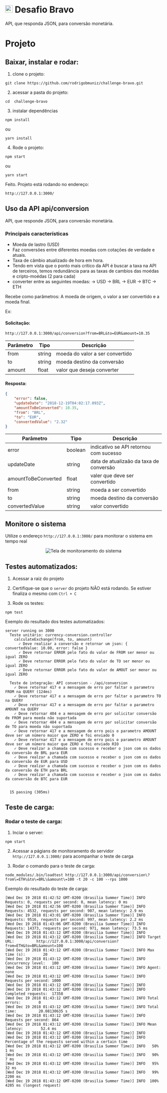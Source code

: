 # <img src="https://avatars1.githubusercontent.com/u/7063040?v=4&s=200.jpg" alt="HU" width="24" /> Desafio Bravo

API, que responda JSON, para conversão monetária. 

# Projeto

## Baixar, instalar e rodar:

1. clone o projeto:
```
git clone https://github.com/rodrigobmuniz/challenge-bravo.git
```

2. acessar a pasta do projeto:
```
cd  challenge-bravo
```

3. instalar dependências
```
npm install
```
ou
```
yarn install
```

4. Rode o projeto:

``` 
npm start 
```
ou
``` 
yarn start 
```

Feito. Projeto está rodando no endereço:
``` 
http://127.0.0.1:3000/ 
```

## Uso da API api/conversion

API, que responde JSON, para conversão monetária. 

### Principais características
- Moeda de lastro (USD)
- Faz conversões entre diferentes moedas com cotações de verdade e atuais.
- Taxa de câmbio atualizado de hora em hora.
- Tendo em vista que o ponto mais crítico da API é buscar a taxa na API de terceiros, temos redundância para as taxas de cambios das moédas e cripto-moédas (2 para cada)
- converter entre as seguintes moedas:
-> USD
-> BRL
-> EUR
-> BTC
-> ETH

Recebe como parâmetros: A moeda de origem, o valor a ser convertido e a moeda final.

Ex: 

#### Solicitação:
```
http://127.0.0.1:3000/api/conversion?from=BRL&to=EUR&amount=10.35
```

| Parâmetro | Tipo | Descrição |
|--|--|--|
| from | string | moeda do valor a ser convertido |
| to | string| moeda destino da conversão |
| amount | float | valor que deseja converter |


#### Resposta:
```json
{
    "error": false,
    "updateDate": "2018-12-19T04:02:17.093Z",
    "amountToBeConverted": 10.35,
    "from": "BRL",
    "to": "EUR",
    "convertedValue": "2.32"
}
```

| Parâmetro | Tipo | Descrição |
|--|--|--|
| error | boolean | indicativo se API retornou com sucesso |
| updateDate | string | data de atualizaão da taxa de conversão |
| amountToBeConverted | float | valer que deve ser convertido |
| from | string | moeda a ser convertido |
| to | string| moeda destino da conversão |
| convertedValue | string | valor convertido |


## Monitore o sistema
Utilize o endereço `http://127.0.0.1:3000/` para monitorar o sistema em tempo real

<p align="center">
  <img src="tela_status.png" alt="Tela de monitoramento do sistema" />
</p>


## Testes automatizados:
1. Acessar a raiz do projeto
2. Certifique-se que o `server` do projeto NÃO está rodando. Se estiver finaliza o mesmo com `Ctrl + C`

3. Rode os testes:
```
npm test
```

Exemplo do resultado dos testes automatizados:

```
server running on 3000
  Teste unitário: currency-conversion.controller
    calculateExchange(from, to, amount)
      ✓ Deve realizar a conversão e retornar um json: { convertedValue: 10.00, error: false }
      ✓ Deve retornar ERROR pelo fato do valor de FROM ser menor ou igual ZERO
      ✓ Deve retornar ERROR pelo fato do valor de TO ser menor ou igual ZERO
      ✓ Deve retornar ERROR pelo fato do valor de AMOUT ser menor ou igual ZERO

  Teste de integração: API conversion - /api/conversion
    ✓ Deve retornar 417 e a mensagem de erro por faltar o parametro FROM na QUERY (124ms)
    ✓ Deve retornar 417 e a mensagem de erro por faltar o parametro TO na QUERY
    ✓ Deve retornar 417 e a mensagem de erro por faltar o parametro AMOUNT na QUERY
    ✓ Deve retornar 404 e a mensagem de erro por solicitar conversão de FROM para moeda não suportada
    ✓ Deve retornar 404 e a mensagem de erro por solicitar conversão de TO para moeda não suportada
    ✓ Deve retornar 417 e a mensagem de erro pois o parametro AMOUNT deve ser um número maior que ZERO e foi enviado 0
    ✓ Deve retornar 417 e a mensagem de erro pois o parametro AMOUNT deve ser um número maior que ZERO e foi enviado RIO
    ✓ Deve realzar a chamada com sucesso e receber o json com os dados da conversão de BRL para EUR
    ✓ Deve realzar a chamada com sucesso e receber o json com os dados da conversão de EUR para USD
    ✓ Deve realzar a chamada com sucesso e receber o json com os dados da conversão de ETH para BRL
    ✓ Deve realzar a chamada com sucesso e receber o json com os dados da conversão de BTC para EUR


  15 passing (305ms)
```

## Teste de carga:


### Rodar o teste de carga:


1. Inciar o server:
``` 
npm start
```

2. Acessar a págians de monitoramento do servidor
`http://127.0.0.1:3000/` para acompanhar o teste de carga

3. Rodar o comando para o teste de carga:
```
node_modules/.bin/loadtest http://127.0.0.1:3000/api/conversion\?from\=ETH\&to\=BRL\&amount\=100 -t 20 -c 100 --rps 1000
```


Exemplo do resultado do teste de carga:
```
[Wed Dec 19 2018 01:42:52 GMT-0200 (Brasilia Summer Time)] INFO Requests: 0, requests per second: 0, mean latency: 0 ms
[Wed Dec 19 2018 01:42:56 GMT-0200 (Brasilia Summer Time)] INFO Requests: 4532, requests per second: 907, mean latency: 2.9 ms
[Wed Dec 19 2018 01:43:01 GMT-0200 (Brasilia Summer Time)] INFO Requests: 9516, requests per second: 997, mean latency: 2.2 ms
[Wed Dec 19 2018 01:43:06 GMT-0200 (Brasilia Summer Time)] INFO Requests: 14373, requests per second: 971, mean latency: 73.5 ms
[Wed Dec 19 2018 01:43:12 GMT-0200 (Brasilia Summer Time)] INFO
[Wed Dec 19 2018 01:43:12 GMT-0200 (Brasilia Summer Time)] INFO Target URL:          http://127.0.0.1:3000/api/conversion?from=ETH&to=BRL&amount=100
[Wed Dec 19 2018 01:43:12 GMT-0200 (Brasilia Summer Time)] INFO Max time (s):        20
[Wed Dec 19 2018 01:43:12 GMT-0200 (Brasilia Summer Time)] INFO Concurrency level:   100
[Wed Dec 19 2018 01:43:12 GMT-0200 (Brasilia Summer Time)] INFO Agent:               none
[Wed Dec 19 2018 01:43:12 GMT-0200 (Brasilia Summer Time)] INFO Requests per second: 1000
[Wed Dec 19 2018 01:43:12 GMT-0200 (Brasilia Summer Time)] INFO
[Wed Dec 19 2018 01:43:12 GMT-0200 (Brasilia Summer Time)] INFO Completed requests:  17358
[Wed Dec 19 2018 01:43:12 GMT-0200 (Brasilia Summer Time)] INFO Total errors:        0
[Wed Dec 19 2018 01:43:12 GMT-0200 (Brasilia Summer Time)] INFO Total time:          20.08130635 s
[Wed Dec 19 2018 01:43:12 GMT-0200 (Brasilia Summer Time)] INFO Requests per second: 864
[Wed Dec 19 2018 01:43:12 GMT-0200 (Brasilia Summer Time)] INFO Mean latency:        52.4 ms
[Wed Dec 19 2018 01:43:12 GMT-0200 (Brasilia Summer Time)] INFO
[Wed Dec 19 2018 01:43:12 GMT-0200 (Brasilia Summer Time)] INFO Percentage of the requests served within a certain time
[Wed Dec 19 2018 01:43:12 GMT-0200 (Brasilia Summer Time)] INFO   50%      1 ms
[Wed Dec 19 2018 01:43:12 GMT-0200 (Brasilia Summer Time)] INFO   90%      7 ms
[Wed Dec 19 2018 01:43:12 GMT-0200 (Brasilia Summer Time)] INFO   95%      32 ms
[Wed Dec 19 2018 01:43:12 GMT-0200 (Brasilia Summer Time)] INFO   99%      2200 ms
[Wed Dec 19 2018 01:43:12 GMT-0200 (Brasilia Summer Time)] INFO  100%      4205 ms (longest request)
```
